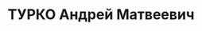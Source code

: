 ---
title: ТУРКО Андрей Матвеевич
description: Род. в 1897, член ВКП(б) с 1920, полковой комиссар, нач. и военком Омского
  военного госпиталя. Арестован 09.07.1937. Приговорен ВК ВС СССР 31.10.1937, расстрелян
  31.10.1937. Реабилитирован 20.05.1998.
---